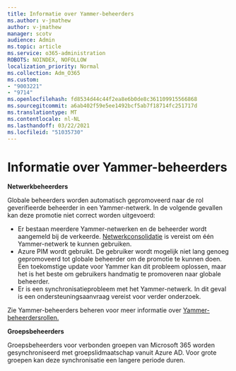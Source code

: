 ```yaml
---
title: Informatie over Yammer-beheerders
ms.author: v-jmathew
author: v-jmathew
manager: scotv
audience: Admin
ms.topic: article
ms.service: o365-administration
ROBOTS: NOINDEX, NOFOLLOW
localization_priority: Normal
ms.collection: Adm_O365
ms.custom:
- "9003221"
- "9714"
ms.openlocfilehash: fd8534d44c44f2ea8e6b0de8c361109915566868
ms.sourcegitcommit: a6ab402f59e5ee1492bcf5ab7f18714fc251717d
ms.translationtype: MT
ms.contentlocale: nl-NL
ms.lasthandoff: 03/22/2021
ms.locfileid: "51035730"
---
```

# <a name="about-yammer-admins"></a>Informatie over Yammer-beheerders

**Netwerkbeheerders**

Globale beheerders worden automatisch gepromoveerd naar de rol geverifieerde beheerder in een Yammer-netwerk. In de volgende gevallen kan deze promotie niet correct worden uitgevoerd:

- Er bestaan meerdere Yammer-netwerken en de beheerder wordt aangemeld bij de verkeerde. [Netwerkconsolidatie](https://docs.microsoft.com/yammer/configure-your-yammer-network/consolidate-multiple-yammer-networks) is vereist om één Yammer-netwerk te kunnen gebruiken.
- Azure PIM wordt gebruikt. De gebruiker wordt mogelijk niet lang genoeg gepromoveerd tot globale beheerder om de promotie te kunnen doen. Een toekomstige update voor Yammer kan dit probleem oplossen, maar het is het beste om gebruikers handmatig te promoveren naar globale beheerder.
- Er is een synchronisatieprobleem met het Yammer-netwerk. In dit geval is een ondersteuningsaanvraag vereist voor verder onderzoek.

Zie Yammer-beheerders beheren voor meer informatie over [Yammer-beheerdersrollen.](https://docs.microsoft.com/yammer/manage-yammer-users/manage-yammer-admins)

**Groepsbeheerders**

Groepsbeheerders voor verbonden groepen van Microsoft 365 worden gesynchroniseerd met groepslidmaatschap vanuit Azure AD. Voor grote groepen kan deze synchronisatie een langere periode duren.
